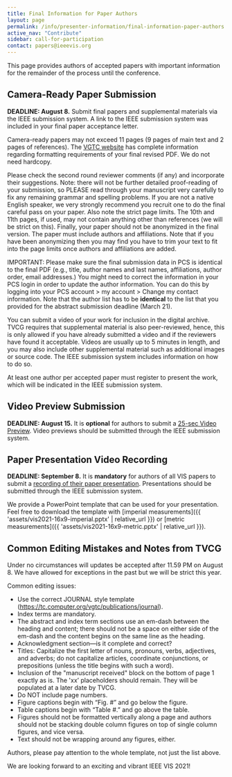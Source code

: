 ```yaml
---
title: Final Information for Paper Authors
layout: page
permalink: /info/presenter-information/final-information-paper-authors
active_nav: "Contribute"
sidebar: call-for-participation
contact: papers@ieeevis.org
---
```


This page provides authors of accepted papers with important information for the remainder of the process until the conference.

## Camera-Ready Paper Submission

**DEADLINE: August 8.** Submit final papers and supplemental materials via the IEEE submission system. A link to the IEEE submission system was included in your final paper acceptance letter.

Camera-ready papers may not exceed 11 pages (9 pages of main text and 2 pages of references). The [VGTC website](https://tc.computer.org/vgtc/publications/journal) has complete information regarding formatting requirements of your final revised PDF. We do not need hardcopy.

Please check the second round reviewer comments (if any) and incorporate their suggestions. Note: there will not be further detailed proof-reading of your submission, so PLEASE read through your manuscript very carefully to fix any remaining grammar and spelling problems. If you are not a native English speaker, we very strongly recommend you recruit one to do the final careful pass on your paper. Also note the strict page limits. The 10th and 11th pages, if used, may not contain anything other than references (we will be strict on this). Finally, your paper should not be anonymized in the final version. The paper must include authors and affiliations. Note that if you have been anonymizing then you may find you have to trim your text to fit into the page limits once authors and affiliations are added.

IMPORTANT: Please make sure the final submission data in PCS is identical to the final PDF (e.g., title, author names and last names, affiliations, author order, email addresses.) You might need to correct the information in your PCS login in order to update the author information. You can do this by logging into your PCS account > my account > Change my contact information. Note that the author list has to be **identical** to the list that you provided for the abstract submission deadline (March 21).

You can submit a video of your work for inclusion in the digital archive. TVCG requires that supplemental material is also peer-reviewed, hence, this is only allowed if you have already submitted a video and if the reviewers have found it acceptable. Videos are usually up to 5 minutes in length, and you may also include other supplemental material such as additional images or source code. The IEEE submission system includes information on how to do so.

At least one author per accepted paper must register to present the work, which will be indicated in the IEEE submission system.

## Video Preview Submission

**DEADLINE: August 15.** It is **optional** for authors to submit a [25-sec Video Preview](/year/2021/info/presenter-information/fast-forward-and-video-previews). Video previews should be submitted through the IEEE submission system.

## Paper Presentation Video Recording

**DEADLINE: September 8.** It is **mandatory** for authors of all VIS papers to submit a [recording of their paper presentation](/year/2021/info/presenter-information/talk-recording-guide). Presentations should be submitted through the IEEE submission system.

We provide a PowerPoint template that can be used for your presentation.  Feel free to download the template with [imperial measurements]({{ 'assets/vis2021-16x9-imperial.pptx' | relative_url }}) or [metric measurements]({{ 'assets/vis2021-16x9-metric.pptx' | relative_url }}).

## Common Editing Mistakes and Notes from TVCG

Under no circumstances will updates be accepted after 11.59 PM on August 8. We have allowed for exceptions in the past but we will be strict this year.  

Common editing issues: 
* Use the correct JOURNAL style template (https://tc.computer.org/vgtc/publications/journal).
* Index terms are mandatory.
* The abstract and index term sections use an em-dash between the heading and content; there should not be a space on either side of the em-dash and the content begins on the same line as the heading.
* Acknowledgment section—is it complete and correct?
* Titles: Capitalize the first letter of nouns, pronouns, verbs, adjectives, and adverbs; do not capitalize articles, coordinate conjunctions, or prepositions (unless the title begins with such a word).
* Inclusion of the "manuscript received" block on the bottom of page 1 exactly as is. The 'xx’ placeholders should remain. They will be populated at a later date by TVCG. 
* Do NOT include page numbers.
* Figure captions begin with “Fig. #” and go below the figure.
* Table captions begin with “Table #.” and go above the table.
* Figures should not be formatted vertically along a page and authors should not be stacking double column figures on top of single column figures, and vice versa. 
* Text should not be wrapping around any figures, either.

Authors, please pay attention to the whole template, not just the list above.

We are looking forward to an exciting and vibrant IEEE VIS 2021!
